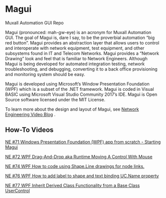 # Magui
Muxall Automation GUI Repo

Magui (pronounced: mah-gw-eye) is an acronym for Muxall Automation GUI.  The goal of Magui is, dare I say, to be the proverbial automation “big red button”.  Magui provides an abstraction layer that allows users to control and interoperate with network equipment, test equipment, and other subsystems found in IT and Telecom Networks.  Magui provides a “Network Drawing” look and feel that is familiar to Network Engineers.  Although Magui is being developed for automated integration testing, network troubleshooting, and debugging, converting it to a back office provisioning and monitoring system should be easy.

Magui is developed using Microsoft’s Window Presentation Foundation (WPF) which is a subset of the .NET framework.  Magui is coded in Visual BASIC using Microsoft Visual Studio Community 2017’s IDE.  Magui is Open Source software licensed under the MIT License.

To learn more about the design and layout of Magui, see <a href="https://www.youtube.com/c/NetworkEngineeringVideoBlog">Network Engineering Video Blog</a> .

<h2>How-To Videos</h2>

<a href="https://youtu.be/H5nAhSlopvg">NE #71 Windows Presentation Foundation (WPF) app from scratch - Starting Magui</a>

<a href="https://youtu.be/H5nAhSlopvg">NE #72 WPF Drag-And-Drop aka Runtime Moving A Control With Mouse</a>

<a href="https://youtu.be/TttQkCQ_8ms">NE #74 WPF How to code using Shape.Line drawings for node links.</a>

<a href="https://youtu.be/KneRGrq2OrU">NE #76 WPF How to add label to shape and text binding UC.Name property</a>

<a href="https://youtu.be/7kiX8m-JSbs">NE #77 WPF Inherit Derived Class Functionality from a Base Class UserControl</a>
